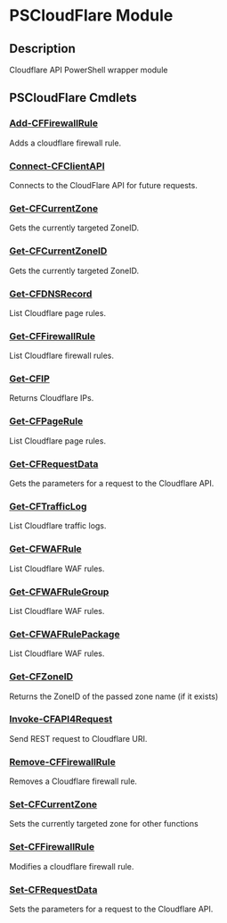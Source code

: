 ﻿---
Module Name: PSCloudFlare
Module Guid: 00000000-0000-0000-0000-000000000000
Download Help Link: https://github.com/zloeber/PSCloudFlare/release/PSCloudFlare/docs/PSCloudFlare.md
Help Version: 0.0.5
Locale: en-US
---

# PSCloudFlare Module
## Description
Cloudflare API PowerShell wrapper module

## PSCloudFlare Cmdlets
### [Add-CFFirewallRule](Add-CFFirewallRule.md)
Adds a cloudflare firewall rule.

### [Connect-CFClientAPI](Connect-CFClientAPI.md)
Connects to the CloudFlare API for future requests.

### [Get-CFCurrentZone](Get-CFCurrentZone.md)
Gets the currently targeted ZoneID.

### [Get-CFCurrentZoneID](Get-CFCurrentZoneID.md)
Gets the currently targeted ZoneID.

### [Get-CFDNSRecord](Get-CFDNSRecord.md)
List Cloudflare page rules.

### [Get-CFFirewallRule](Get-CFFirewallRule.md)
List Cloudflare firewall rules.

### [Get-CFIP](Get-CFIP.md)
Returns Cloudflare IPs.

### [Get-CFPageRule](Get-CFPageRule.md)
List Cloudflare page rules.

### [Get-CFRequestData](Get-CFRequestData.md)
Gets the parameters for a request to the Cloudflare API.

### [Get-CFTrafficLog](Get-CFTrafficLog.md)
List Cloudflare traffic logs.

### [Get-CFWAFRule](Get-CFWAFRule.md)
List Cloudflare WAF rules.

### [Get-CFWAFRuleGroup](Get-CFWAFRuleGroup.md)
List Cloudflare WAF rules.

### [Get-CFWAFRulePackage](Get-CFWAFRulePackage.md)
List Cloudflare WAF rules.

### [Get-CFZoneID](Get-CFZoneID.md)
Returns the ZoneID of the passed zone name (if it exists)

### [Invoke-CFAPI4Request](Invoke-CFAPI4Request.md)
Send REST request to Cloudflare URI.

### [Remove-CFFirewallRule](Remove-CFFirewallRule.md)
Removes a Cloudflare firewall rule.

### [Set-CFCurrentZone](Set-CFCurrentZone.md)
Sets the currently targeted zone for other functions

### [Set-CFFirewallRule](Set-CFFirewallRule.md)
Modifies a cloudflare firewall rule.

### [Set-CFRequestData](Set-CFRequestData.md)
Sets the parameters for a request to the Cloudflare API.


